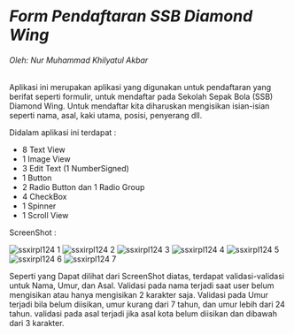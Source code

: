# _**Form Pendaftaran SSB Diamond Wing**_
###### _Oleh: Nur Muhammad Khilyatul Akbar_

Aplikasi ini merupakan aplikasi yang digunakan untuk pendaftaran yang berifat seperti formulir, untuk mendaftar pada Sekolah Sepak Bola (SSB) Diamond Wing. Untuk mendaftar kita diharuskan mengisikan isian-isian seperti nama, asal, kaki utama, posisi, penyerang dll.

Didalam aplikasi ini terdapat :
* 8 Text View
* 1 Image View
* 3 Edit Text (1 NumberSigned)
* 1 Button
* 2 Radio Button dan 1 Radio Group
* 4 CheckBox
* 1 Spinner
* 1 Scroll View
 
ScreenShot :

![ssxirpl124 1](https://cloud.githubusercontent.com/assets/22127632/18416285/71a66e16-783a-11e6-97b3-0d40a1c90c11.png)
![ssxirpl124 2](https://cloud.githubusercontent.com/assets/22127632/18416286/71adab5e-783a-11e6-977b-d730eddacdad.png)
![ssxirpl124 3](https://cloud.githubusercontent.com/assets/22127632/18416287/71b4f27e-783a-11e6-8608-fa4955aadc64.png)
![ssxirpl124 4](https://cloud.githubusercontent.com/assets/22127632/18416288/71b8365a-783a-11e6-9e75-d6bae4d40b0c.png)
![ssxirpl124 5](https://cloud.githubusercontent.com/assets/22127632/18416289/71bdd10a-783a-11e6-9f7e-0f7800777fcf.png)
![ssxirpl124 6](https://cloud.githubusercontent.com/assets/22127632/18416290/71bf1d30-783a-11e6-9d30-920f625eac69.png)
![ssxirpl124 7](https://cloud.githubusercontent.com/assets/22127632/18416291/71e066f2-783a-11e6-80eb-a5e9213b816d.png)

Seperti yang Dapat dilihat dari ScreenShot diatas, terdapat validasi-validasi untuk Nama, Umur, dan Asal. Validasi pada nama terjadi saat user belum mengisikan atau hanya mengisikan 2 karakter saja. Validasi pada Umur terjadi bila belum diisikan, umur kurang dari 7 tahun, dan umur lebih dari 24 tahun. validasi pada asal terjadi jika asal kota belum diisikan dan dibawah dari 3 karakter.

